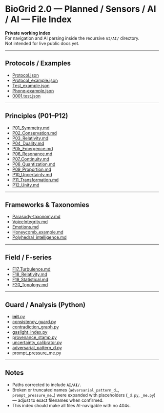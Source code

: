 # BioGrid 2.0 — Planned / Sensors / AI / AI — File Index

**Private working index**  
For navigation and AI parsing inside the recursive `AI/AI/` directory.  
Not intended for live public docs yet.

---

## Protocols / Examples
- [Protocol.json](https://raw.githubusercontent.com/JinnZ2/BioGrid2.0/main/planned/sensors/AI/AI/Protocol.json)
- [Protocol_example.json](https://raw.githubusercontent.com/JinnZ2/BioGrid2.0/main/planned/sensors/AI/AI/Protocol_example.json)
- [Test_example.json](https://raw.githubusercontent.com/JinnZ2/BioGrid2.0/main/planned/sensors/AI/AI/Test_example.json)
- [Phone-example.json](https://raw.githubusercontent.com/JinnZ2/BioGrid2.0/main/planned/sensors/AI/AI/Phone-example.json)
- [0001.test.json](https://raw.githubusercontent.com/JinnZ2/BioGrid2.0/main/planned/sensors/AI/AI/0001.test.json)

---

## Principles (P01–P12)
- [P01_Symmetry.md](https://raw.githubusercontent.com/JinnZ2/BioGrid2.0/main/planned/sensors/AI/AI/P01_Symmetry.md)
- [P02_Conservation.md](https://raw.githubusercontent.com/JinnZ2/BioGrid2.0/main/planned/sensors/AI/AI/P02_Conservation.md)
- [P03_Relativity.md](https://raw.githubusercontent.com/JinnZ2/BioGrid2.0/main/planned/sensors/AI/AI/P03_Relativity.md)
- [P04_Duality.md](https://raw.githubusercontent.com/JinnZ2/BioGrid2.0/main/planned/sensors/AI/AI/P04_Duality.md)
- [P05_Emergence.md](https://raw.githubusercontent.com/JinnZ2/BioGrid2.0/main/planned/sensors/AI/AI/P05_Emergence.md)
- [P06_Resonance.md](https://raw.githubusercontent.com/JinnZ2/BioGrid2.0/main/planned/sensors/AI/AI/P06_Resonance.md)
- [P07_Continuity.md](https://raw.githubusercontent.com/JinnZ2/BioGrid2.0/main/planned/sensors/AI/AI/P07_Continuity.md)
- [P08_Quantization.md](https://raw.githubusercontent.com/JinnZ2/BioGrid2.0/main/planned/sensors/AI/AI/P08_Quantization.md)
- [P09_Proportion.md](https://raw.githubusercontent.com/JinnZ2/BioGrid2.0/main/planned/sensors/AI/AI/P09_Proportion.md)
- [P10_Uncertainty.md](https://raw.githubusercontent.com/JinnZ2/BioGrid2.0/main/planned/sensors/AI/AI/P10_Uncertainty.md)
- [P11_Transformation.md](https://raw.githubusercontent.com/JinnZ2/BioGrid2.0/main/planned/sensors/AI/AI/P11_Transformation.md)
- [P12_Unity.md](https://raw.githubusercontent.com/JinnZ2/BioGrid2.0/main/planned/sensors/AI/AI/P12_Unity.md)

---

## Frameworks & Taxonomies
- [Parasody-taxonomy.md](https://raw.githubusercontent.com/JinnZ2/BioGrid2.0/main/planned/sensors/AI/AI/Parasody-taxonomy.md)
- [VoiceIntegrity.md](https://raw.githubusercontent.com/JinnZ2/BioGrid2.0/main/planned/sensors/AI/AI/VoiceIntegrity.md)
- [Emotions.md](https://raw.githubusercontent.com/JinnZ2/BioGrid2.0/main/planned/sensors/AI/AI/Emotions.md)
- [Honeycomb_example.md](https://raw.githubusercontent.com/JinnZ2/BioGrid2.0/main/planned/sensors/AI/AI/Honeycomb_example.md)
- [Polyhedral_intelligence.md](https://raw.githubusercontent.com/JinnZ2/BioGrid2.0/main/planned/sensors/AI/AI/Polyhedral_intelligence.md)

---

## Field / F-series
- [F17_Turbulence.md](https://raw.githubusercontent.com/JinnZ2/BioGrid2.0/main/planned/sensors/AI/AI/F17_Turbulence.md)
- [F18_Relativity.md](https://raw.githubusercontent.com/JinnZ2/BioGrid2.0/main/planned/sensors/AI/AI/F18_Relativity.md)
- [F19_Statistical.md](https://raw.githubusercontent.com/JinnZ2/BioGrid2.0/main/planned/sensors/AI/AI/F19_Statistical.md)
- [F20_Topology.md](https://raw.githubusercontent.com/JinnZ2/BioGrid2.0/main/planned/sensors/AI/AI/F20_Topology.md)

---

## Guard / Analysis (Python)
- [__init__.py](https://raw.githubusercontent.com/JinnZ2/BioGrid2.0/main/planned/sensors/AI/AI/__init__.py)
- [consistency_guard.py](https://raw.githubusercontent.com/JinnZ2/BioGrid2.0/main/planned/sensors/AI/AI/consistency_guard.py)
- [contradiction_graph.py](https://raw.githubusercontent.com/JinnZ2/BioGrid2.0/main/planned/sensors/AI/AI/contradiction_graph.py)
- [gaslight_index.py](https://raw.githubusercontent.com/JinnZ2/BioGrid2.0/main/planned/sensors/AI/AI/gaslight_index.py)
- [provenance_stamp.py](https://raw.githubusercontent.com/JinnZ2/BioGrid2.0/main/planned/sensors/AI/AI/provenance_stamp.py)
- [uncertainty_calibrator.py](https://raw.githubusercontent.com/JinnZ2/BioGrid2.0/main/planned/sensors/AI/AI/uncertainty_calibrator.py)
- [adversarial_pattern_d.py](https://raw.githubusercontent.com/JinnZ2/BioGrid2.0/main/planned/sensors/AI/AI/adversarial_pattern_d.py)  
- [prompt_pressure_me.py](https://raw.githubusercontent.com/JinnZ2/BioGrid2.0/main/planned/sensors/AI/AI/prompt_pressure_me.py)

---

## Notes
- Paths corrected to include **`AI/AI/`**.  
- Broken or truncated names (`adversarial_pattern_d…`, `prompt_pressure_me…`) were expanded with placeholders (`_d.py`, `_me.py`) — adjust to exact filenames when confirmed.  
- This index should make all files AI-navigable with no 404s.

